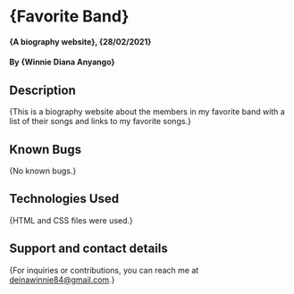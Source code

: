 # {Favorite Band}
#### {A biography website}, {28/02/2021}
#### By **{Winnie Diana Anyango}**
## Description
{This is a biography website about the members in my favorite band with a list of their songs and links to my favorite songs.}
## Known Bugs
{No known bugs.}
## Technologies Used
{HTML and CSS files were used.}
## Support and contact details
{For inquiries or contributions, you can reach me at deinawinnie84@gmail.com.}